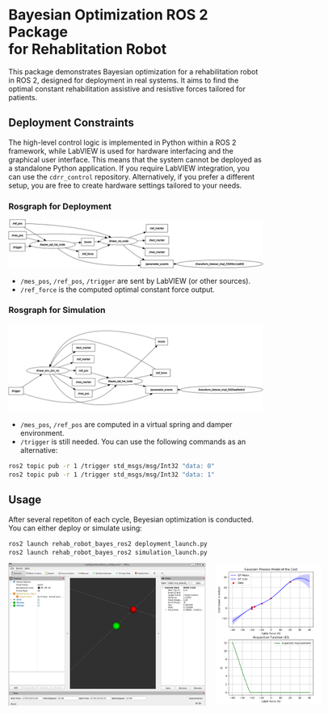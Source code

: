 # Bayesian Optimization ROS 2 Package<br>for Rehablitation Robot 

This package demonstrates Bayesian optimization for a rehabilitation robot in ROS 2, designed for deployment in real systems. It aims to find the optimal constant rehabilitation assistive and resistive forces tailored for patients.

## Deployment Constraints
The high-level control logic is implemented in Python within a ROS 2 framework, while LabVIEW is used for hardware interfacing and the graphical user interface. This means that the system cannot be deployed as a standalone Python application. If you require LabVIEW integration, you can use the `cdrr_control` repository. Alternatively, if you prefer a different setup, you are free to create hardware settings tailored to your needs.

### Rosgraph for Deployment
![rosgraph_deploy](./assets/rosgraph_deploy.png)
- `/mes_pos`, `/ref_pos`, `/trigger` are sent by LabVIEW (or other sources). 
- `/ref_force` is the computed optimal constant force output.

### Rosgraph for Simulation
![rosgraph_sim](./assets/rosgraph_sim.png)
- `/mes_pos`, `/ref_pos` are computed in a virtual spring and damper environment.
- `/trigger` is still needed. You can use the following commands as an alternative:
```bash
ros2 topic pub -r 1 /trigger std_msgs/msg/Int32 "data: 0"
ros2 topic pub -r 1 /trigger std_msgs/msg/Int32 "data: 1"
```



## Usage
After several repetiton of each cycle, Beyesian optimization is conducted.
You can either deploy or simulate using:
```bash
ros2 launch rehab_robot_bayes_ros2 deployment_launch.py
ros2 launch rehab_robot_bayes_ros2 simulation_launch.py
```
<div style="display: flex; align-items: center;">
  <img src="./assets/visual.png" alt="Visualization" style="width: 390px; margin-right: 20px;" />
  <img src="./assets/bayes.png" alt="Bayesian Optimization" style="width: 210px;" />
</div>
